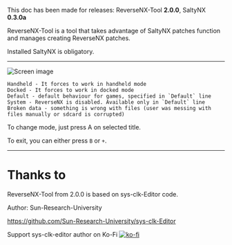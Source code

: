This doc has been made for releases: ReverseNX-Tool **2.0.0**, SaltyNX **0.3.0a**

ReverseNX-Tool is a tool that takes advantage of SaltyNX patches function and manages creating ReverseNX patches.

Installed SaltyNX is obligatory.

-------------

![Screen image](https://github.com/masagrator/ReverseNX-Tool/blob/master/docs/Screen.jpg?raw=true)

```
Handheld - It forces to work in handheld mode
Docked - It forces to work in docked mode
Default - default behaviour for games, specified in `Default` line
System - ReverseNX is disabled. Available only in `Default` line
Broken data - something is wrong with files (user was messing with files manually or sdcard is corrupted)
```

To change mode, just press A on selected title.

To exit, you can either press `B` or `+`.

-------------

# Thanks to

ReverseNX-Tool from 2.0.0 is based on sys-clk-Editor code.

Author: Sun-Research-University

https://github.com/Sun-Research-University/sys-clk-Editor

Support sys-clk-editor author on Ko-Fi
[![ko-fi](https://www.ko-fi.com/img/githubbutton_sm.svg)](https://ko-fi.com/X8X0LUTH)<br>
